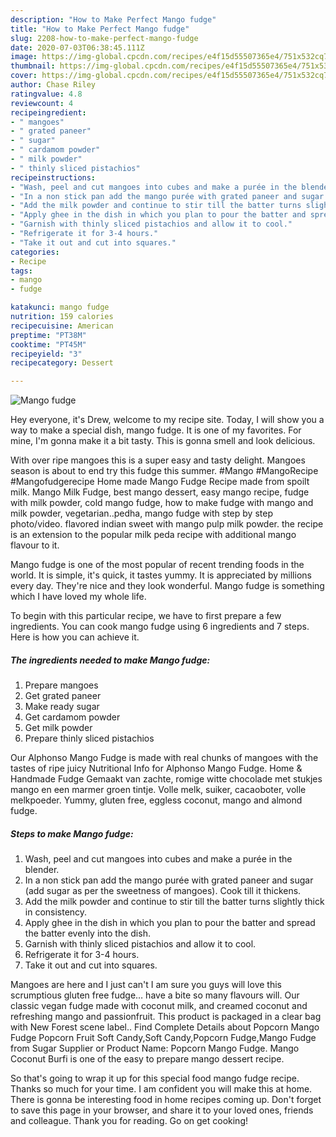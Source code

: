 ```yaml
---
description: "How to Make Perfect Mango fudge"
title: "How to Make Perfect Mango fudge"
slug: 2208-how-to-make-perfect-mango-fudge
date: 2020-07-03T06:38:45.111Z
image: https://img-global.cpcdn.com/recipes/e4f15d55507365e4/751x532cq70/mango-fudge-recipe-main-photo.jpg
thumbnail: https://img-global.cpcdn.com/recipes/e4f15d55507365e4/751x532cq70/mango-fudge-recipe-main-photo.jpg
cover: https://img-global.cpcdn.com/recipes/e4f15d55507365e4/751x532cq70/mango-fudge-recipe-main-photo.jpg
author: Chase Riley
ratingvalue: 4.8
reviewcount: 4
recipeingredient:
- " mangoes"
- " grated paneer"
- " sugar"
- " cardamom powder"
- " milk powder"
- " thinly sliced pistachios"
recipeinstructions:
- "Wash, peel and cut mangoes into cubes and make a purée in the blender."
- "In a non stick pan add the mango purée with grated paneer and sugar (add sugar as per the sweetness of mangoes). Cook till it thickens."
- "Add the milk powder and continue to stir till the batter turns slightly thick in consistency."
- "Apply ghee in the dish in which you plan to pour the batter and spread the batter evenly into the dish."
- "Garnish with thinly sliced pistachios and allow it to cool."
- "Refrigerate it for 3-4 hours."
- "Take it out and cut into squares."
categories:
- Recipe
tags:
- mango
- fudge

katakunci: mango fudge 
nutrition: 159 calories
recipecuisine: American
preptime: "PT38M"
cooktime: "PT45M"
recipeyield: "3"
recipecategory: Dessert

---
```



![Mango fudge](https://img-global.cpcdn.com/recipes/e4f15d55507365e4/751x532cq70/mango-fudge-recipe-main-photo.jpg)

Hey everyone, it's Drew, welcome to my recipe site. Today, I will show you a way to make a special dish, mango fudge. It is one of my favorites. For mine, I'm gonna make it a bit tasty. This is gonna smell and look delicious.

With over ripe mangoes this is a super easy and tasty delight. Mangoes season is about to end try this fudge this summer. #Mango #MangoRecipe #Mangofudgerecipe Home made Mango Fudge Recipe made from spoilt milk. Mango Milk Fudge, best mango dessert, easy mango recipe, fudge with milk powder, cold mango fudge, how to make fudge with mango and milk powder, vegetarian..pedha, mango fudge with step by step photo/video. flavored indian sweet with mango pulp milk powder. the recipe is an extension to the popular milk peda recipe with additional mango flavour to it.

Mango fudge is one of the most popular of recent trending foods in the world. It is simple, it's quick, it tastes yummy. It is appreciated by millions every day. They're nice and they look wonderful. Mango fudge is something which I have loved my whole life.


To begin with this particular recipe, we have to first prepare a few ingredients. You can cook mango fudge using 6 ingredients and 7 steps. Here is how you can achieve it.

<!--inarticleads1-->

##### The ingredients needed to make Mango fudge:

1. Prepare  mangoes
1. Get  grated paneer
1. Make ready  sugar
1. Get  cardamom powder
1. Get  milk powder
1. Prepare  thinly sliced pistachios


Our Alphonso Mango Fudge is made with real chunks of mangoes with the tastes of ripe juicy Nutritional Info for Alphonso Mango Fudge. Home &amp; Handmade Fudge Gemaakt van zachte, romige witte chocolade met stukjes mango en een marmer groen tintje. Volle melk, suiker, cacaoboter, volle melkpoeder. Yummy, gluten free, eggless coconut, mango and almond fudge. 

<!--inarticleads2-->

##### Steps to make Mango fudge:

1. Wash, peel and cut mangoes into cubes and make a purée in the blender.
1. In a non stick pan add the mango purée with grated paneer and sugar (add sugar as per the sweetness of mangoes). Cook till it thickens.
1. Add the milk powder and continue to stir till the batter turns slightly thick in consistency.
1. Apply ghee in the dish in which you plan to pour the batter and spread the batter evenly into the dish.
1. Garnish with thinly sliced pistachios and allow it to cool.
1. Refrigerate it for 3-4 hours.
1. Take it out and cut into squares.


Mangoes are here and I just can&#39;t I am sure you guys will love this scrumptious gluten free fudge… have a bite so many flavours will. Our classic vegan fudge made with coconut milk, and creamed coconut and refreshing mango and passionfruit. This product is packaged in a clear bag with New Forest scene label.. Find Complete Details about Popcorn Mango Fudge Popcorn Fruit Soft Candy,Soft Candy,Popcorn Fudge,Mango Fudge from Sugar Supplier or Product Name: Popcorn Mango Fudge. Mango Coconut Burfi is one of the easy to prepare mango dessert recipe. 

So that's going to wrap it up for this special food mango fudge recipe. Thanks so much for your time. I am confident you will make this at home. There is gonna be interesting food in home recipes coming up. Don't forget to save this page in your browser, and share it to your loved ones, friends and colleague. Thank you for reading. Go on get cooking!
